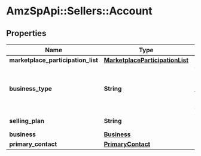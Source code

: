 # AmzSpApi::Sellers::Account

## Properties
Name | Type | Description | Notes
------------ | ------------- | ------------- | -------------
**marketplace_participation_list** | [**MarketplaceParticipationList**](MarketplaceParticipationList.md) |  | 
**business_type** | **String** | The type of business registered for the seller account. | 
**selling_plan** | **String** | The selling plan details. | 
**business** | [**Business**](Business.md) |  | [optional] 
**primary_contact** | [**PrimaryContact**](PrimaryContact.md) |  | [optional] 

